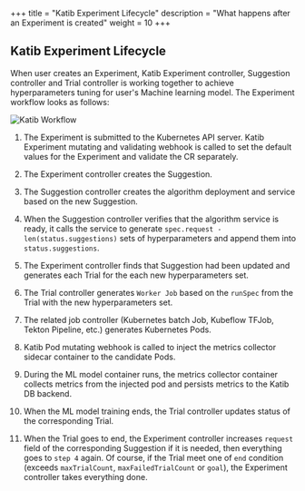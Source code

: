 +++
title = "Katib Experiment Lifecycle"
description = "What happens after an Experiment is created"
weight = 10
+++

## Katib Experiment Lifecycle

When user creates an Experiment, Katib Experiment controller,
Suggestion controller and Trial controller is working together to achieve
hyperparameters tuning for user's Machine learning model. The Experiment
workflow looks as follows:

<img src="/docs/components/katib/images/katib-workflow.png" alt="Katib Workflow" class="mt-3 mb-3">

1. The Experiment is submitted to the Kubernetes API server. Katib
   Experiment mutating and validating webhook is called to set the default
   values for the Experiment and validate the CR separately.

1. The Experiment controller creates the Suggestion.

1. The Suggestion controller creates the algorithm deployment and service
   based on the new Suggestion.

1. When the Suggestion controller verifies that the algorithm service is
   ready, it calls the service to generate
   `spec.request - len(status.suggestions)` sets of hyperparameters and append
   them into `status.suggestions`.

1. The Experiment controller finds that Suggestion had been updated and
   generates each Trial for the each new hyperparameters set.

1. The Trial controller generates `Worker Job` based on the `runSpec`
   from the Trial with the new hyperparameters set.

1. The related job controller
   (Kubernetes batch Job, Kubeflow TFJob, Tekton Pipeline, etc.) generates
   Kubernetes Pods.

1. Katib Pod mutating webhook is called to inject the metrics collector sidecar
   container to the candidate Pods.

1. During the ML model container runs, the metrics collector container
   collects metrics from the injected pod and persists metrics to the Katib
   DB backend.

1. When the ML model training ends, the Trial controller updates status
   of the corresponding Trial.

1. When the Trial goes to end, the Experiment controller increases
   `request` field of the corresponding Suggestion if it is needed,
   then everything goes to `step 4` again.
   Of course, if the Trial meet one of `end` condition
   (exceeds `maxTrialCount`, `maxFailedTrialCount` or `goal`),
   the Experiment controller takes everything done.